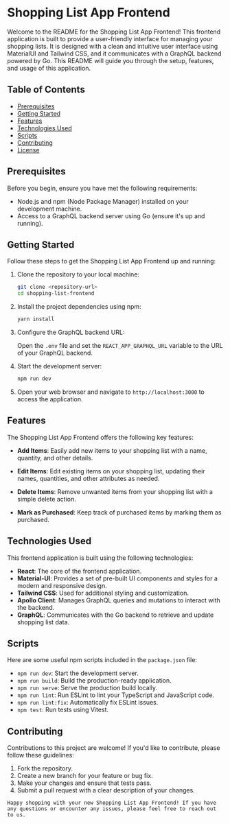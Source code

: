 # Shopping List App Frontend

Welcome to the README for the Shopping List App Frontend! This frontend application is built to provide a user-friendly interface for managing your shopping lists. It is designed with a clean and intuitive user interface using MaterialUI and Tailwind CSS, and it communicates with a GraphQL backend powered by Go. This README will guide you through the setup, features, and usage of this application.

## Table of Contents

- [Prerequisites](#prerequisites)
- [Getting Started](#getting-started)
- [Features](#features)
- [Technologies Used](#technologies-used)
- [Scripts](#scripts)
- [Contributing](#contributing)
- [License](#license)

## Prerequisites

Before you begin, ensure you have met the following requirements:

- Node.js and npm (Node Package Manager) installed on your development machine.
- Access to a GraphQL backend server using Go (ensure it's up and running).

## Getting Started

Follow these steps to get the Shopping List App Frontend up and running:

1. Clone the repository to your local machine:

   ```bash
   git clone <repository-url>
   cd shopping-list-frontend
   ```

2. Install the project dependencies using npm:

   ```bash
   yarn install
   ```

3. Configure the GraphQL backend URL:

   Open the `.env` file and set the `REACT_APP_GRAPHQL_URL` variable to the URL of your GraphQL backend.

4. Start the development server:

   ```bash
   npm run dev
   ```

5. Open your web browser and navigate to `http://localhost:3000` to access the application.

## Features

The Shopping List App Frontend offers the following key features:

- **Add Items**: Easily add new items to your shopping list with a name, quantity, and other details.

- **Edit Items**: Edit existing items on your shopping list, updating their names, quantities, and other attributes as needed.

- **Delete Items**: Remove unwanted items from your shopping list with a simple delete action.

- **Mark as Purchased**: Keep track of purchased items by marking them as purchased.

## Technologies Used

This frontend application is built using the following technologies:

- **React**: The core of the frontend application.
- **Material-UI**: Provides a set of pre-built UI components and styles for a modern and responsive design.
- **Tailwind CSS**: Used for additional styling and customization.
- **Apollo Client**: Manages GraphQL queries and mutations to interact with the backend.
- **GraphQL**: Communicates with the Go backend to retrieve and update shopping list data.

## Scripts

Here are some useful npm scripts included in the `package.json` file:

- `npm run dev`: Start the development server.
- `npm run build`: Build the production-ready application.
- `npm run serve`: Serve the production build locally.
- `npm run lint`: Run ESLint to lint your TypeScript and JavaScript code.
- `npm run lint:fix`: Automatically fix ESLint issues.
- `npm test`: Run tests using Vitest.

## Contributing

Contributions to this project are welcome! If you'd like to contribute, please follow these guidelines:

1. Fork the repository.
2. Create a new branch for your feature or bug fix.
3. Make your changes and ensure that tests pass.
4. Submit a pull request with a clear description of your changes.

```
Happy shopping with your new Shopping List App Frontend! If you have any questions or encounter any issues, please feel free to reach out to us.
